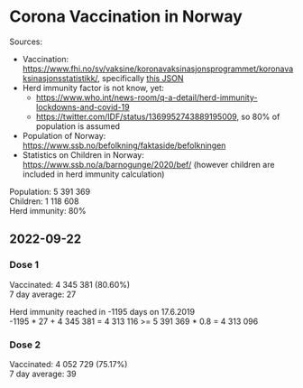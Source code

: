 # Corona Vaccination in Norway

Sources:

- Vaccination: <https://www.fhi.no/sv/vaksine/koronavaksinasjonsprogrammet/koronavaksinasjonsstatistikk/>, specifically [this JSON](https://www.fhi.no/api/chartdata/api/99119)
- Herd immunity factor is not know, yet:
  - <https://www.who.int/news-room/q-a-detail/herd-immunity-lockdowns-and-covid-19>
  - <https://twitter.com/IDF/status/1369952743889195009>, so 80% of population is assumed
- Population of Norway: <https://www.ssb.no/befolkning/faktaside/befolkningen>
- Statistics on Children in Norway: https://www.ssb.no/a/barnogunge/2020/bef/ (however children are included in herd immunity calculation)

Population: 5 391 369  
Children: 1 118 608  
Herd immunity: 80%  

## 2022-09-22

### Dose 1

Vaccinated: 4 345 381 (80.60%)  
7 day average: 27

Herd immunity reached in -1195 days on 17.6.2019  
-1195 * 27 + 4 345 381 = 4 313 116 >= 5 391 369 * 0.8 = 4 313 096

### Dose 2

Vaccinated: 4 052 729 (75.17%)  
7 day average: 39

